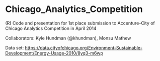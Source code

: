 Chicago_Analytics_Competition
=============================

(R) Code and presentation for 1st place submission to Accenture-City of Chicago Analytics Competition in April 2014

Collaborators: Kyle Hundman (@khundman), Monsu Mathew

Data set: https://data.cityofchicago.org/Environment-Sustainable-Development/Energy-Usage-2010/8yq3-m6wp
